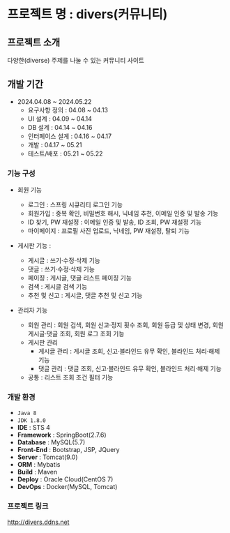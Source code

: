 # 프로젝트 명 : divers(커뮤니티)


## 프로젝트 소개
다양한(diverse) 주제를 나눌 수 있는 커뮤니티 사이트

## 개발 기간
* 2024.04.08 ~ 2024.05.22
  - 요구사항 정의 : 04.08 ~ 04.13
  - UI 설계 : 04.09 ~ 04.14
  - DB 설계 : 04.14 ~ 04.16
  - 인터페이스 설계 : 04.16 ~ 04.17
  - 개발 : 04.17 ~ 05.21
  - 테스트/배포 : 05.21 ~ 05.22

### 기능  구성
  - 회원 기능
    - 로그인 : 스프링 시큐리티 로그인 기능
    - 회원가입 : 중복 확인, 비밀번호 해시, 닉네임 추천, 이메일 인증 및 발송 기능
    - ID 찾기, PW 재설정 : 이메일 인증 및 발송, ID 조회, PW 재설정 기능
    - 마이페이지 : 프로필 사진 업로드, 닉네임, PW 재설정, 탈퇴 기능
      
  - 게시판 기능 :
    - 게시글 : 쓰기·수정·삭제 기능
    - 댓글 : 쓰기·수정·삭제 기능
    - 페이징 : 게시글, 댓글 리스트 페이징 기능
    - 검색 : 게시글 검색 기능
    - 추천 및 신고 : 게시글, 댓글 추천 및 신고 기능 
    
  - 관리자 기능
    - 회원 관리 : 회원 검색, 회원 신고·정지 횟수 조회, 회원 등급 및 상태 변경, 회원 게시글·댓글 조회, 회원 로그 조회 기능
    - 게시판 관리
      - 게시글 관리 : 게시글 조회, 신고·블라인드 유무 확인, 블라인드 처리·해제 기능 
      - 댓글 관리 : 댓글 조회, 신고·블라인드 유무 확인, 블라인드 처리·해제 기능
    - 공통 : 리스트 조회 조건 필터 기능


### 개발 환경
  - `Java 8`
  - `JDK 1.8.0`
  - **IDE** : STS 4
  - **Framework** : SpringBoot(2.7.6)
  - **Database** : MySQL(5.7)
  - **Front-End** : Bootstrap, JSP, JQuery
  - **Server** : Tomcat(9.0)
  - **ORM** : Mybatis
  - **Build** : Maven
  - **Deploy** : Oracle Cloud(CentOS 7)
  - **DevOps** : Docker(MySQL, Tomcat)


### 프로젝트 링크
<http://divers.ddns.net>
